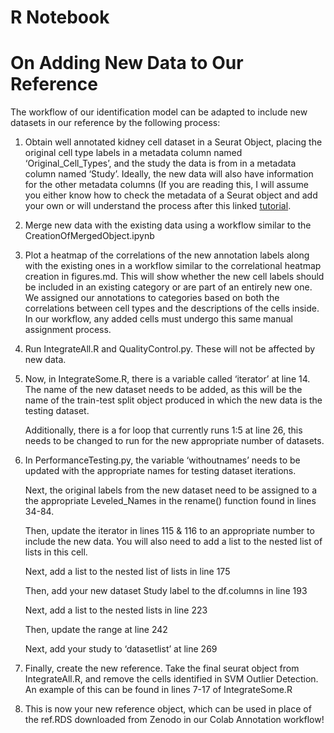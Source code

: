 R Notebook
================

# On Adding New Data to Our Reference

The workflow of our identification model can be adapted to include new
datasets in our reference by the following process:

1.  Obtain well annotated kidney cell dataset in a Seurat Object,
    placing the original cell type labels in a metadata column named
    ‘Original\_Cell\_Types’, and the study the data is from in a
    metadata column named ‘Study’. Ideally, the new data will also have
    information for the other metadata columns (If you are reading this,
    I will assume you either know how to check the metadata of a Seurat
    object and add your own or will understand the process after this
    linked
    [tutorial](https://satijalab.org/seurat/articles/essential_commands.html).

2.  Merge new data with the existing data using a workflow similar to
    the CreationOfMergedObject.ipynb

3.  Plot a heatmap of the correlations of the new annotation labels
    along with the existing ones in a workflow similar to the
    correlational heatmap creation in figures.md. This will show whether
    the new cell labels should be included in an existing category or
    are part of an entirely new one. We assigned our annotations to
    categories based on both the correlations between cell types and the
    descriptions of the cells inside. In our workflow, any added cells
    must undergo this same manual assignment process.

4.  Run IntegrateAll.R and QualityControl.py. These will not be affected
    by new data.

5.  Now, in IntegrateSome.R, there is a variable called ‘iterator’ at
    line 14. The name of the new dataset needs to be added, as this will
    be the name of the train-test split object produced in which the new
    data is the testing dataset.

    Additionally, there is a for loop that currently runs 1:5 at line
    26, this needs to be changed to run for the new appropriate number
    of datasets.

6.  In PerformanceTesting.py, the variable ‘withoutnames’ needs to be
    updated with the appropriate names for testing dataset iterations.

    Next, the original labels from the new dataset need to be assigned
    to a the appropriate Leveled\_Names in the rename() function found
    in lines 34-84.

    Then, update the iterator in lines 115 & 116 to an appropriate
    number to include the new data. You will also need to add a list to
    the nested list of lists in this cell.

    Next, add a list to the nested list of lists in line 175

    Then, add your new dataset Study label to the df.columns in line 193

    Next, add a list to the nested lists in line 223

    Then, update the range at line 242

    Next, add your study to ‘datasetlist’ at line 269

7.  Finally, create the new reference. Take the final seurat object from
    IntegrateAll.R, and remove the cells identified in SVM Outlier
    Detection. An example of this can be found in lines 7-17 of
    IntegrateSome.R

8.  This is now your new reference object, which can be used in place of
    the ref.RDS downloaded from Zenodo in our Colab Annotation workflow!
